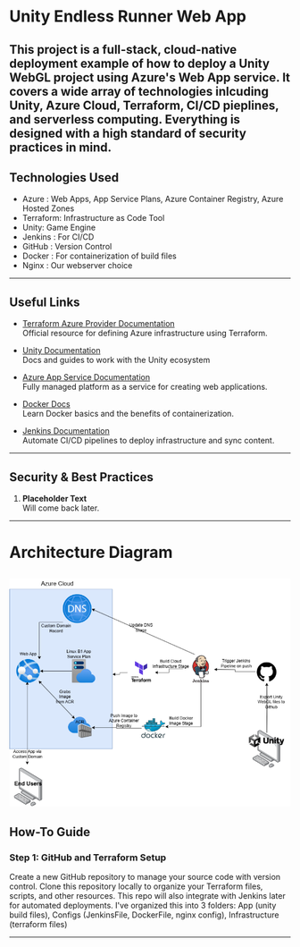 # Unity Endless Runner Web App
This project is a full-stack, cloud-native deployment example of how to deploy a Unity WebGL project using Azure's Web App service. It covers a wide array of technologies inlcuding Unity, Azure Cloud, Terraform, CI/CD pieplines, and serverless computing. Everything is designed with a high standard of security practices in mind.
---

## Technologies Used  
- Azure : Web Apps, App Service Plans, Azure Container Registry, Azure Hosted Zones
- Terraform: Infrastructure as Code Tool  
- Unity: Game Engine 
- Jenkins : For CI/CD 
- GitHub : Version Control
- Docker : For containerization of build files
- Nginx : Our webserver choice

---

## Useful Links
- [Terraform Azure Provider Documentation](https://registry.terraform.io/providers/hashicorp/azurerm/latest/docs)  
  Official resource for defining Azure infrastructure using Terraform.

- [Unity Documentation](https://docs.unity.com/en-us)  
  Docs and guides to work with the Unity ecosystem

- [Azure App Service Documentation](https://learn.microsoft.com/en-us/azure/app-service/)  
  Fully managed platform as a service for creating web applications.

- [Docker Docs](https://docs.docker.com/)  
  Learn Docker basics and the benefits of containerization.

- [Jenkins Documentation](https://www.jenkins.io/doc/)  
  Automate CI/CD pipelines to deploy infrastructure and sync content.

---

## Security & Best Practices

1. **Placeholder Text**  
   Will come back later.

---
# Architecture Diagram
![Azure Web App Architecture](AppService-Architecture-Diagram.png)
---

## How-To Guide

### Step 1: GitHub and Terraform Setup  
Create a new GitHub repository to manage your source code with version control. Clone this repository locally to organize your Terraform files, scripts, and other resources. This repo will also integrate with Jenkins later for automated deployments. I've organized this into 3 folders: App (unity build files), Configs (JenkinsFile, DockerFile, nginx config), Infrastructure (terraform files)

---